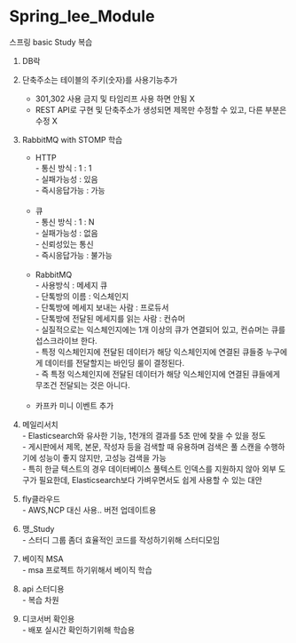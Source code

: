 # Spring_lee_Module
스프링 basic Study 복습<br/>
1. DB락 <br/>

2. 단축주소는 테이블의 주키(숫자)를 사용기능추가<br/>
   - 301,302 사용 금지 및 타임리프 사용 하면 안됨 X<br/>
   - REST API로 구현 및 단축주소가 생성되면 제목만 수정할 수 있고, 다른 부분은 수정 X <br/>
   
3. RabbitMQ with STOMP 학습<br/>
   - HTTP<br/>
          - 통신 방식 : 1 : 1<br/>
          - 실패가능성 : 있음<br/>
          - 즉시응답가능 : 가능<br/><br/>
   - 큐<br/>
          - 통신 방식 : 1 : N<br/>
          - 실패가능성 : 없음<br/>
          - 신뢰성있는 통신<br/>
          - 즉시응답가능 : 불가능<br/><br/>
   - RabbitMQ<br/>
          - 사용방식 : 메세지 큐<br/>
          - 단톡방의 이름 : 익스체인지<br/>
          - 단톡방에 메세지 보내는 사람 : 프로듀서<br/>
          - 단톡방에 전달된 메세지를 읽는 사람 : 컨슈머<br/>
          - 실질적으로는 익스체인지에는 1개 이상의 큐가 연결되어 있고, 컨슈머는 큐를 섭스크라이브 한다.<br/>
          - 특정 익스체인지에 전달된 데이터가 해당 익스체인지에 연결된 큐들중 누구에게 데이터를 전달할지는 바인딩 룰이 결정된다.<br/>
          - 즉 특정 익스체인지에 전달된 데이터가 해당 익스체인지에 연결된 큐들에게 무조건 전달되는 것은 아니다.<br/><br/>
   - 카프카 미니 이벤트 추가<br/>
   
4. 메일리서치<br/>
          - Elasticsearch와 유사한 기능, 1천개의 결과를 5초 만에 찾을 수 있을 정도<br/>
          - 게시판에서 제목, 본문, 작성자 등을 검색할 때 유용하며 검색은 풀 스캔을 수행하기에 성능이 좋지 않지만, 고성능 검색을 가능<br/>
          - 특히 한글 텍스트의 경우 데이터베이스 풀텍스트 인덱스를 지원하지 않아 외부 도구가 필요한데, Elasticsearch보다 가벼우면서도 쉽게 사용할 수 있는 대안<br/>
          
5. fly클라우드<br/>
          - AWS,NCP 대신 사용.. 버전 업데이트용
   
7. 맹_Study<br/>
          - 스터디 그룹 좀더 효율적인 코드를 작성하기위해 스터디모임

8. 베이직 MSA<br/>
          - msa 프로젝트 하기위해서 베이직 학습

9. api 스터디용<br/>
          -  복습 차원

10. 디코서버 확인용<br/>
         - 배포 실시간 확인하기위해 학습용

